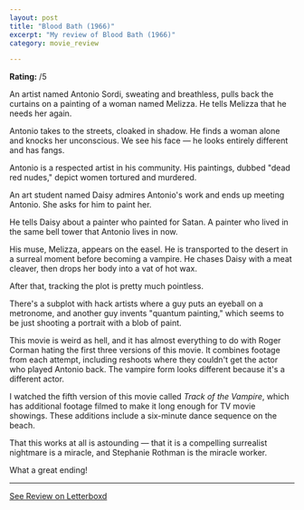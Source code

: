 ```yaml
---
layout: post
title: "Blood Bath (1966)"
excerpt: "My review of Blood Bath (1966)"
category: movie_review

---
```


**Rating:** /5

An artist named Antonio Sordi, sweating and breathless, pulls back the curtains on a painting of a woman named Melizza. He tells Melizza that he needs her again.

Antonio takes to the streets, cloaked in shadow. He finds a woman alone and knocks her unconscious. We see his face — he looks entirely different and has fangs.

Antonio is a respected artist in his community. His paintings, dubbed "dead red nudes," depict women tortured and murdered.

An art student named Daisy admires Antonio's work and ends up meeting Antonio. She asks for him to paint her.

He tells Daisy about a painter who painted for Satan. A painter who lived in the same bell tower that Antonio lives in now.

His muse, Melizza, appears on the easel. He is transported to the desert in a surreal moment before becoming a vampire. He chases Daisy with a meat cleaver, then drops her body into a vat of hot wax.

After that, tracking the plot is pretty much pointless.

There's a subplot with hack artists where a guy puts an eyeball on a metronome, and another guy invents "quantum painting," which seems to be just shooting a portrait with a blob of paint.

This movie is weird as hell, and it has almost everything to do with Roger Corman hating the first three versions of this movie. It combines footage from each attempt, including reshoots where they couldn't get the actor who played Antonio back. The vampire form looks different because it's a different actor.

I watched the fifth version of this movie called <i>Track of the Vampire</i>, which has additional footage filmed to make it long enough for TV movie showings. These additions include a six-minute dance sequence on the beach.

That this works at all is astounding — that it is a compelling surrealist nightmare is a miracle, and Stephanie Rothman is the miracle worker.

What a great ending!

<hr>

[See Review on Letterboxd](https://boxd.it/5O2So1)
